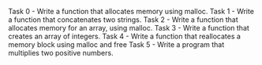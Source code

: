 Task 0 - Write a function that allocates memory using malloc.
Task 1 - Write a function that concatenates two strings.
Task 2 - Write a function that allocates memory for an array, using malloc.
Task 3 - Write a function that creates an array of integers.
Task 4 - Write a function that reallocates a memory block using malloc and free
Task 5 - Write a program that multiplies two positive numbers.
